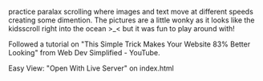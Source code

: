 practice paralax scrolling where images and text move at different speeds creating some dimention. The pictures are a little wonky as it looks like the kidsscroll right into the ocean >_< but it was fun to play around with!

Followed a tutorial on "This Simple Trick Makes Your Website 83% Better Looking" from Web Dev Simplified - YouTube.

Easy View: "Open With Live Server" on index.html